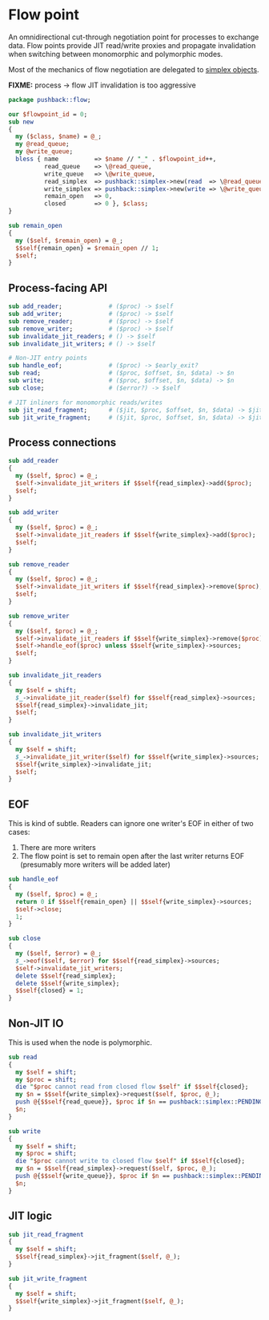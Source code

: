 # Flow point
An omnidirectional cut-through negotiation point for processes to exchange data.
Flow points provide JIT read/write proxies and propagate invalidation when
switching between monomorphic and polymorphic modes.

Most of the mechanics of flow negotiation are delegated to [simplex
objects](simplex.md).

**FIXME:** process -> flow JIT invalidation is too aggressive

```perl
package pushback::flow;

our $flowpoint_id = 0;
sub new
{
  my ($class, $name) = @_;
  my @read_queue;
  my @write_queue;
  bless { name          => $name // "_" . $flowpoint_id++,
          read_queue    => \@read_queue,
          write_queue   => \@write_queue,
          read_simplex  => pushback::simplex->new(read  => \@read_queue),
          write_simplex => pushback::simplex->new(write => \@write_queue),
          remain_open   => 0,
          closed        => 0 }, $class;
}

sub remain_open
{
  my ($self, $remain_open) = @_;
  $$self{remain_open} = $remain_open // 1;
  $self;
}
```


## Process-facing API
```perl
sub add_reader;             # ($proc) -> $self
sub add_writer;             # ($proc) -> $self
sub remove_reader;          # ($proc) -> $self
sub remove_writer;          # ($proc) -> $self
sub invalidate_jit_readers; # () -> $self
sub invalidate_jit_writers; # () -> $self

# Non-JIT entry points
sub handle_eof;             # ($proc) -> $early_exit?
sub read;                   # ($proc, $offset, $n, $data) -> $n
sub write;                  # ($proc, $offset, $n, $data) -> $n
sub close;                  # ($error?) -> $self

# JIT inliners for monomorphic reads/writes
sub jit_read_fragment;      # ($jit, $proc, $offset, $n, $data) -> $jit
sub jit_write_fragment;     # ($jit, $proc, $offset, $n, $data) -> $jit
```


## Process connections
```perl
sub add_reader
{
  my ($self, $proc) = @_;
  $self->invalidate_jit_writers if $$self{read_simplex}->add($proc);
  $self;
}

sub add_writer
{
  my ($self, $proc) = @_;
  $self->invalidate_jit_readers if $$self{write_simplex}->add($proc);
  $self;
}

sub remove_reader
{
  my ($self, $proc) = @_;
  $self->invalidate_jit_writers if $$self{read_simplex}->remove($proc);
  $self;
}

sub remove_writer
{
  my ($self, $proc) = @_;
  $self->invalidate_jit_readers if $$self{write_simplex}->remove($proc);
  $self->handle_eof($proc) unless $$self{write_simplex}->sources;
  $self;
}

sub invalidate_jit_readers
{
  my $self = shift;
  $_->invalidate_jit_reader($self) for $$self{read_simplex}->sources;
  $$self{read_simplex}->invalidate_jit;
  $self;
}

sub invalidate_jit_writers
{
  my $self = shift;
  $_->invalidate_jit_writer($self) for $$self{write_simplex}->sources;
  $$self{write_simplex}->invalidate_jit;
  $self;
}
```

## EOF
This is kind of subtle. Readers can ignore one writer's EOF in either of two
cases:

1. There are more writers
2. The flow point is set to remain open after the last writer returns EOF
   (presumably more writers will be added later)

```perl
sub handle_eof
{
  my ($self, $proc) = @_;
  return 0 if $$self{remain_open} || $$self{write_simplex}->sources;
  $self->close;
  1;
}

sub close
{
  my ($self, $error) = @_;
  $_->eof($self, $error) for $$self{read_simplex}->sources;
  $self->invalidate_jit_writers;
  delete $$self{read_simplex};
  delete $$self{write_simplex};
  $$self{closed} = 1;
}
```


## Non-JIT IO
This is used when the node is polymorphic.

```perl
sub read
{
  my $self = shift;
  my $proc = shift;
  die "$proc cannot read from closed flow $self" if $$self{closed};
  my $n = $$self{write_simplex}->request($self, $proc, @_);
  push @{$$self{read_queue}}, $proc if $n == pushback::simplex::PENDING;
  $n;
}

sub write
{
  my $self = shift;
  my $proc = shift;
  die "$proc cannot write to closed flow $self" if $$self{closed};
  my $n = $$self{read_simplex}->request($self, $proc, @_);
  push @{$$self{write_queue}}, $proc if $n == pushback::simplex::PENDING;
  $n;
}
```


## JIT logic
```perl
sub jit_read_fragment
{
  my $self = shift;
  $$self{read_simplex}->jit_fragment($self, @_);
}

sub jit_write_fragment
{
  my $self = shift;
  $$self{write_simplex}->jit_fragment($self, @_);
}
```
